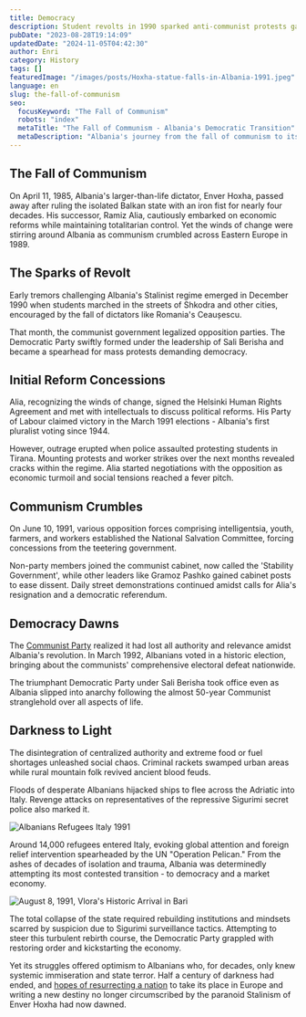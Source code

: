 ```yaml
---
title: Democracy
description: Student revolts in 1990 sparked anti-communist protests gathering momentum through 1991, until Albania transitioned from Europe's last Stalinist state to embryonic democracy despite turbulence.
pubDate: "2023-08-28T19:14:09"
updatedDate: "2024-11-05T04:42:30"
author: Enri
category: History
tags: []
featuredImage: "/images/posts/Hoxha-statue-falls-in-Albania-1991.jpeg"
language: en
slug: the-fall-of-communism
seo:
  focusKeyword: "The Fall of Communism"
  robots: "index"
  metaTitle: "The Fall of Communism - Albania's Democratic Transition"
  metaDescription: "Albania's journey from the fall of communism to its ongoing democracy. From economic reforms to EU aspirations, discover how Albania is embracing change."
---
```


## The Fall of Communism

On April 11, 1985, Albania's larger-than-life dictator, Enver Hoxha, passed away after ruling the isolated Balkan state with an iron fist for nearly four decades. His successor, Ramiz Alia, cautiously embarked on economic reforms while maintaining totalitarian control. Yet the winds of change were stirring around Albania as communism crumbled across Eastern Europe in 1989.

## The Sparks of Revolt

Early tremors challenging Albania's Stalinist regime emerged in December 1990 when students marched in the streets of Shkodra and other cities, encouraged by the fall of dictators like Romania's Ceaușescu.

That month, the communist government legalized opposition parties. The Democratic Party swiftly formed under the leadership of Sali Berisha and became a spearhead for mass protests demanding democracy.

## Initial Reform Concessions

Alia, recognizing the winds of change, signed the Helsinki Human Rights Agreement and met with intellectuals to discuss political reforms. His Party of Labour claimed victory in the March 1991 elections - Albania's first pluralist voting since 1944.

However, outrage erupted when police assaulted protesting students in Tirana. Mounting protests and worker strikes over the next months revealed cracks within the regime. Alia started negotiations with the opposition as economic turmoil and social tensions reached a fever pitch.

## Communism Crumbles

On June 10, 1991, various opposition forces comprising intelligentsia, youth, farmers, and workers established the National Salvation Committee, forcing concessions from the teetering government.

Non-party members joined the communist cabinet, now called the 'Stability Government', while other leaders like Gramoz Pashko gained cabinet posts to ease dissent. Daily street demonstrations continued amidst calls for Alia's resignation and a democratic referendum.

## Democracy Dawns

The [Communist Party](https://albaniavisit.com/communist-era/) realized it had lost all authority and relevance amidst Albania's revolution. In March 1992, Albanians voted in a historic election, bringing about the communists' comprehensive electoral defeat nationwide.

The triumphant Democratic Party under Sali Berisha took office even as Albania slipped into anarchy following the almost 50-year Communist stranglehold over all aspects of life.

## Darkness to Light

The disintegration of centralized authority and extreme food or fuel shortages unleashed social chaos. Criminal rackets swamped urban areas while rural mountain folk revived ancient blood feuds.

Floods of desperate Albanians hijacked ships to flee across the Adriatic into Italy. Revenge attacks on representatives of the repressive Sigurimi secret police also marked it.

![Albanians Refugees Italy 1991](/images/posts/Albanians-Refugees-Italy-1991-1024x693.jpg)

Around 14,000 refugees entered Italy, evoking global attention and foreign relief intervention spearheaded by the UN "Operation Pelican." From the ashes of decades of isolation and trauma, Albania was determinedly attempting its most contested transition - to democracy and a market economy.

![August 8, 1991, Vlora's Historic Arrival in Bari](/images/posts/August-8-1991-Vloras-Historic-Arrival-in-Bari-1024x576.jpeg)

The total collapse of the state required rebuilding institutions and mindsets scarred by suspicion due to Sigurimi surveillance tactics. Attempting to steer this turbulent rebirth course, the Democratic Party grappled with restoring order and kickstarting the economy.

Yet its struggles offered optimism to Albanians who, for decades, only knew systemic immiseration and state terror. Half a century of darkness had ended, and [hopes of resurrecting a nation](https://albaniavisit.com/modern-day-albania/) to take its place in Europe and writing a new destiny no longer circumscribed by the paranoid Stalinism of Enver Hoxha had now dawned.

